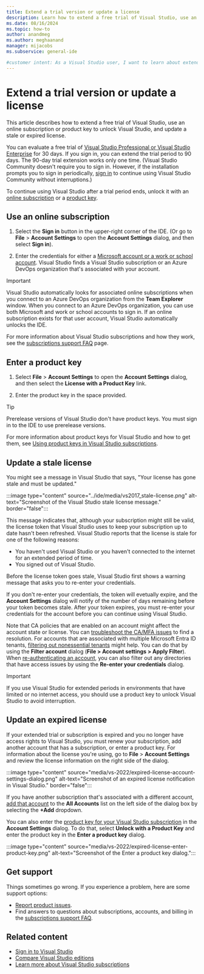 ```yaml
---
title: Extend a trial version or update a license
description: Learn how to extend a free trial of Visual Studio, use an online subscription or product key to unlock Visual Studio, and update a stale or expired license.
ms.date: 08/16/2024
ms.topic: how-to
author: anandmeg
ms.author: meghaanand
manager: mijacobs
ms.subservice: general-ide

#customer intent: As a Visual Studio user, I want to learn about extending a trial version, using an online subscription or product key to unlock Visual Studio, or updating a stale or expired license. 
---
```


# Extend a trial version or update a license

This article describes how to extend a free trial of Visual Studio, use an online subscription or product key to unlock Visual Studio, and update a stale or expired license.

You can evaluate a free trial of [Visual Studio Professional or Visual Studio Enterprise](https://visualstudio.microsoft.com/vs/compare/) for 30 days. If you sign in, you can extend the trial period to 90 days. The 90-day trial extension works only one time. (Visual Studio Community doesn't require you to sign in. However, if the installation prompts you to sign in periodically, [sign in](signing-in-to-visual-studio.md) to continue using Visual Studio Community without interruptions.)

To continue using Visual Studio after a trial period ends, unlock it with an [online subscription](#use-an-online-subscription) or a [product key](#enter-a-product-key).

## Use an online subscription

1. Select the **Sign in** button in the upper-right corner of the IDE. (Or go to **File** > **Account Settings** to open the **Account Settings** dialog, and then select **Sign in**).

1. Enter the credentials for either a [Microsoft account or a work or school account](signing-in-to-visual-studio.md). Visual Studio finds a Visual Studio subscription or an Azure DevOps organization that's associated with your account.

> [!IMPORTANT]
> Visual Studio automatically looks for associated online subscriptions when you connect to an Azure DevOps organization from the **Team Explorer** window. When you connect to an Azure DevOps organization, you can use both Microsoft and work or school accounts to sign in. If an online subscription exists for that user account, Visual Studio automatically unlocks the IDE.

For more information about Visual Studio subscriptions and how they work, see the [subscriptions support FAQ](https://visualstudio.microsoft.com/subscriptions/support/) page.

## Enter a product key

1. Select **File** > **Account Settings** to open the **Account Settings** dialog, and then select the **License with a Product Key** link.

1. Enter the product key in the space provided.

> [!TIP]
> Prerelease versions of Visual Studio don't have product keys. You must sign in to the IDE to use prerelease versions.

For more information about product keys for Visual Studio and how to get them, see [Using product keys in Visual Studio subscriptions](/visualstudio/subscriptions/product-keys).

## Update a stale license

You might see a message in Visual Studio that says, "Your license has gone stale and must be updated."

:::image type="content" source="../ide/media/vs2017_stale-license.png" alt-text="Screenshot of the Visual Studio stale license message." border="false":::

This message indicates that, although your subscription might still be valid, the license token that Visual Studio uses to keep your subscription up to date hasn't been refreshed. Visual Studio reports that the license is stale for one of the following reasons:

* You haven't used Visual Studio or you haven't connected to the internet for an extended period of time.
* You signed out of Visual Studio.

Before the license token goes stale, Visual Studio first shows a warning message that asks you to re-enter your credentials.

If you don't re-enter your credentials, the token will evetually expire, and the **Account Settings** dialog will notify of the number of days remaining before your token becomes stale. After your token expires, you must re-enter your credentials for the account before you can continue using Visual Studio.

Note that CA policies that are enabled on an account might affect the account state or license. You can [troubleshoot the CA/MFA issues](work-with-multi-factor-authentication.md#troubleshoot-sign-in-issues) to find a resolution. For accounts that are associated with multiple Microsoft Entra ID tenants, [filtering out nonessential tenants](work-with-multi-factor-authentication.md#how-to-filter-out-individual-tenants) might help. You can do that by using the **Filter account** dialog (**File > Account settings > Apply Filter**). When [re-authenticating an account](work-with-multi-factor-authentication.md#reauthenticating-an-account), you can also filter out any directories that have access issues by using the **Re-enter your credentials** dialog.

>[!Important]
>If you use Visual Studio for extended periods in environments that have limited or no internet access, you should use a product key to unlock Visual Studio to avoid interruption.

## Update an expired license

If your extended trial or subscription is expired and you no longer have access rights to Visual Studio, you must renew your subscription, add another account that has a subscription, or enter a product key. For information about the license you're using, go to **File** > **Account Settings** and review the license information on the right side of the dialog. 

:::image type="content" source="media/vs-2022/expired-license-account-settings-dialog.png" alt-text="Screenshot of an expired license notification in Visual Studio." border="false":::

If you have another subscription that's associated with a different account, [add that account](signing-in-to-visual-studio.md#add-and-switch-user-accounts-in-visual-studio) to the **All Accounts** list on the left side of the dialog box by selecting the **+Add** dropdown.

You can also enter the [product key for your Visual Studio subscription](/visualstudio/subscriptions/product-keys) in the **Account Settings** dialog. To do that, select **Unlock with a Product Key** and enter the product key in the **Enter a product key** dialog.

:::image type="content" source="media/vs-2022/expired-license-enter-product-key.png" alt-text="Screenshot of the Enter a product key dialog.":::

## Get support

Things sometimes go wrong. If you experience a problem, here are some support options:

* [Report product issues](how-to-report-a-problem-with-visual-studio.md).
* Find answers to questions about subscriptions, accounts, and billing in the [subscriptions support FAQ](https://visualstudio.microsoft.com/subscriptions/support/).

## Related content

* [Sign in to Visual Studio](../ide/signing-in-to-visual-studio.md)
* [Compare Visual Studio editions](https://visualstudio.microsoft.com/vs/compare/)
* [Learn more about Visual Studio subscriptions](/visualstudio/subscriptions/)
